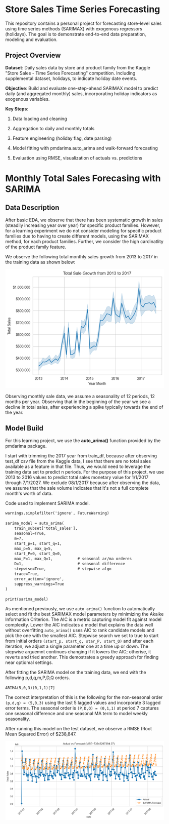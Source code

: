 # Store Sales Time Series Forecasting

This repository contains a personal project for forecasting store-level sales using time series methods (SARIMAX) with exogenous regressors (holidays). The goal is to demonstrate end-to-end data preparation, modeling and evaluation. 

## Project Overview

**Dataset**: Daily sales data by store and product family from the Kaggle "Store Sales - Time Series Forecasting" competition. Including supplemental dataset, holidays, to indicate holiday date events. 

**Objective**: Build and evaluate one-step-ahead SARIMAX model to predict daily (and aggregated monthly) sales, incorporating holiday indicators as exogenous variables. 

**Key Steps**:

1. Data loading and cleaning 

2. Aggregation to daily and monthly totals 

3. Feature engineering (holiday flag, date parsing)

4. Model fitting with pmdarima.auto_arima and walk-forward forecasting 

5. Evaluation using RMSE, visualization of actuals vs. predictions 

# Monthly Total Sales Forecasing with SARIMA

## Data Description 

After basic EDA, we observe that there has been systematic growth in sales (steadily increasing year over year) for specific product families. However, for a learning experiment we do not consider modeling for specific product families due to having to create different models, using the SARIMAX method, for each product families. Further, we consider the high cardinatlity of the product family feature. 

We observe the following total monthly sales growth from 2013 to 2017 in the training data as shown below: 

![Total Sale Growth Training Data](image.png)

Observing monthly sale data, we assume a seasonality of 12 periods, 12 months per year. Observing that in the beginning of the year we see a decline in total sales, after experiencing a spike typically towards the end of the year. 

## Model Build 

For this learning project, we use the **auto_arima()** function provided by the pmdarima package. 

I start with trimming the 2017 year from train_df, because after observing test_df csv file from the Kaggle data, I see that there are no total sales available as a feature in that file. Thus, we would need to leverage the training data set to predict n periods. For the purpose of this project, we use 2013 to 2016 values to predict total sales monetary value for 1/1/2017 through 7/1/2027. We exclude 08/1/2017 because after observing the data, we assume that the sale volume indicates that it's not a full complete month's worth of data. 

Code used to implement SARIMA model. 

```
warnings.simplefilter('ignore', FutureWarning)

sarima_model = auto_arima(
    train_subset['total_sales'],
    seasonal=True,
    m=7,
    start_p=1, start_q=1,
    max_p=5, max_q=5,           
    start_P=0, start_Q=0,
    max_P=1, max_Q=1,           # seasonal ar/ma orderes
    D=1,                        # seasonal difference 
    stepwise=True,              # stepwise algo 
    trace=True,
    error_action='ignore',
    suppress_warnings=True
)

print(sarima_model)

```

As mentioned previously, we use `auto_arima()` function to automatically select and fit the best SARIMAX model parameters by minimizing the Akaike Information Criterion. The AIC is a metric capturing model fit against model complexity. Lower the AIC indicates a model that explains the data well without overfitting `auto_arima()` uses AIC to rank candidate models and pick the one with the smallest AIC. Stepwise search we set to true to start from initial orders `(start_p, start_q, star_P, start_Q)` and after each iteration, we adjust a single parameter one at a time up or down. The stepwise arguemnt continues changing if it lowers the AIC; otherise, it reverts and tried another. This demostrates a greedy approach for finding near optiomal settings. 

After fitting the SARIMA model on the training data, we end with the following p,d,q,m,P,D,Q orders. 

`ARIMA(5,0,3)(0,1,1)[7]` 

The correct interpretation of this is the following for the non-seasonal order `(p,d,q) = (5,0,3)` using the last 5 lagged values and incorporate 3 lagged error terms. The seasonal order is `(P,D,Q) = (0,1,1)` at period 7 captures one seasonal difference and one seasonal MA term to model weekly seasonality. 

After running this model on the test dataset, we observe a RMSE (Root Mean Squared Error) of $238,847. 

![sarima: preds vs actuals](sarima-timeseries.png)